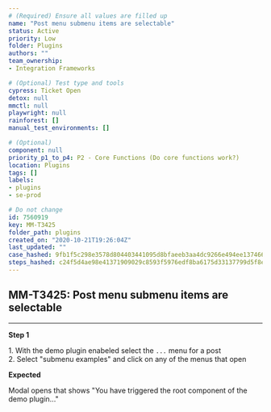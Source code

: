 ```yaml
---
# (Required) Ensure all values are filled up
name: "Post menu submenu items are selectable"
status: Active
priority: Low
folder: Plugins
authors: ""
team_ownership: 
- Integration Frameworks

# (Optional) Test type and tools
cypress: Ticket Open
detox: null
mmctl: null
playwright: null
rainforest: []
manual_test_environments: []

# (Optional)
component: null
priority_p1_to_p4: P2 - Core Functions (Do core functions work?)
location: Plugins
tags: []
labels: 
- plugins
- se-prod

# Do not change
id: 7560919
key: MM-T3425
folder_path: plugins
created_on: "2020-10-21T19:26:04Z"
last_updated: ""
case_hashed: 9fb1f5c298e3578d804403441095d8bfaeeb3aa4dc9266e494ee137466a91d0e661fef94a9db0de4164cbe3c074d6ec9
steps_hashed: c24f5d4ae98e41371909029c8593f5976edf8ba6175d33137799d5f8e2bd970f34171d66d95048f2f51caac8e80ad9ae
---
```


## MM-T3425: Post menu submenu items are selectable

---

**Step 1**

1\. With the demo plugin enabeled select the `...` menu for a post\
2\. Select "submenu examples" and click on any of the menus that open

**Expected**

Modal opens that shows "You have triggered the root component of the demo plugin..."
